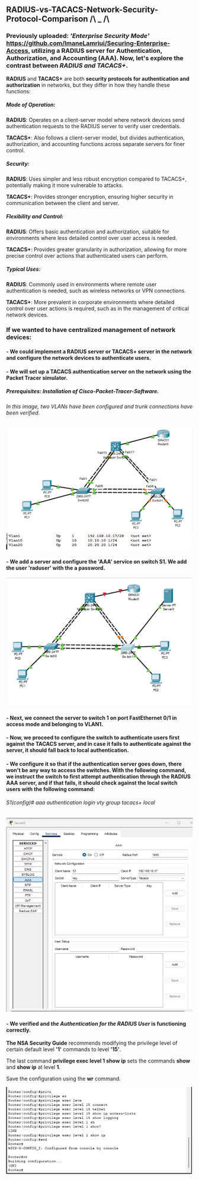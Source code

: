 ## RADIUS-vs-TACACS-Network-Security-Protocol-Comparison      /\ _ /\
### Previously uploaded: _'Enterprise Security Mode'_ https://github.com/ImaneLamriui/Securing-Enterprise-Access, utilizing a RADIUS server for Authentication, Authorization, and Accounting (AAA). Now, let's explore the contrast between _RADIUS and TACACS+_.

__RADIUS__ and __TACACS+__ are both __security protocols for authentication and authorization__ in networks, but they differ in how they handle these functions:

##### Mode of Operation:
__RADIUS__: Operates on a client-server model where network devices send authentication requests to the RADIUS server to verify user credentials.

__TACACS+__: Also follows a client-server model, but divides authentication, authorization, and accounting functions across separate servers for finer control.

##### Security:
__RADIUS__: Uses simpler and less robust encryption compared to TACACS+, potentially making it more vulnerable to attacks.

__TACACS+__: Provides stronger encryption, ensuring higher security in communication between the client and server.

##### Flexibility and Control:
__RADIUS__: Offers basic authentication and authorization, suitable for environments where less detailed control over user access is needed.

__TACACS+__: Provides greater granularity in authorization, allowing for more precise control over actions that authenticated users can perform.

##### Typical Uses:
__RADIUS__: Commonly used in environments where remote user authentication is needed, such as wireless networks or VPN connections.

__TACACS+__: More prevalent in corporate environments where detailed control over user actions is required, such as in the management of critical network devices.

### If we wanted to have centralized management of network devices:
#### - We could implement a RADIUS server or TACACS+ server in the network and configure the network devices to authenticate users. 
#### - We will set up a TACACS authentication server on the network using the Packet Tracer simulator.
##### Prerequisites: Installation of Cisco-Packet-Tracer-Software.
###### In this image, two VLANs have been configured and trunk connections have been verified.

<p align="center">
<img src="VLAN's-fig.png">
<img src="VLAN's.png">

#### - We add a server and configure the 'AAA' service on switch S1. We add the user 'raduser' with the a password.

<p align="center">
<img src="packet-tracer-simulator.png">

  #### - Next, we connect the server to switch 1 on port FastEthernet 0/1 in access mode and belonging to VLAN1.

#### - Now, we proceed to configure the switch to authenticate users __first against the TACACS server__, and in case it fails to authenticate against the server, it should fall back to __local authentication__.

#### - We configure it so that if the authentication server goes down, there won't be any way to access the switches. With the following command, we instruct the switch to first attempt authentication through the RADIUS AAA server, and if that fails, it should check against the local switch users with the following command:

###### S1(config)# aaa authentication login vty group tacacs+ local
<p align="center">
<img src="Server-TACACS.png">

#### - We verified and _the Authentication for the RADIUS User_ is functioning correctly.
__The NSA Security Guide__ recommends modifying the privilege level of certain default level __'1'__ commands to level __'15'__.

The last command __privilege exec level 1 show ip__ sets the commands __show__ and __show ip__ at level __1__.

Save the configuration using the __wr__ command.

<p align="center">
<img src="Config-privilege-level.png">


